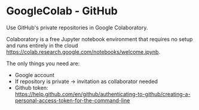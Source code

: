 # GoogleColab - GitHub
Use GitHub's private repositories in Google Colaboratory.

Colaboratory is a free Jupyter notebook environment that requires no setup and runs entirely in the cloud
https://colab.research.google.com/notebooks/welcome.ipynb.

The only things you need are:
- Google account
- If repository is private -> invitation as collaborator needed
- Github token:  
https://help.github.com/en/github/authenticating-to-github/creating-a-personal-access-token-for-the-command-line
